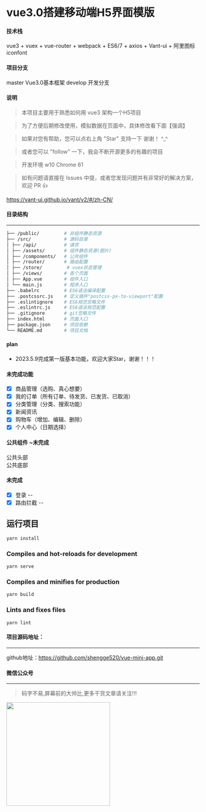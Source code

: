 # vue3.0搭建移动端H5界面模版

#### 技术栈
vue3 + vuex + vue-router + webpack + ES6/7 + axios + Vant-ui + 阿里图标iconfont

#### 项目分支
master Vue3.0基本框架
develop 开发分支

#### 说明

>  本项目主要用于熟悉如何用 vue3 架构一个H5项目

>  为了方便后期修改使用，模拟数据在页面中，具体修改看下面【强调】

>  如果对您有帮助，您可以点右上角 "Star" 支持一下 谢谢！ ^_^

>  或者您可以 "follow" 一下，我会不断开源更多的有趣的项目

>  开发环境 w10  Chrome 61

>  如有问题请直接在 Issues 中提，或者您发现问题并有非常好的解决方案，欢迎 PR 👍

https://vant-ui.github.io/vant/v2/#/zh-CN/


#### 目录结构
------------------------

```bash
├── /public/         # 非组件静态资源
├── /src/            # 源码目录
│ ├── /api/          # 请求
│ ├── /assets/       # 组件静态资源(图片)
│ ├── /components/   # 公共组件
│ ├── /router/       # 路由配置
│ ├── /store/         # vuex状态管理
│ ├── /views/        # 各个页面
│ ├── App.vue        # 组件入口
│ └── main.js        # 程序入口
├── .babelrc         # ES6语法编译配置
├── .postcssrc.js    # 定义插件"postcss-px-to-viewport"配置
├── .eslintignore    # ES6规范忽略文件
├── .eslintrc.js     # ES6语法规范配置
├── .gitignore       # git忽略文件
├── index.html       # 页面入口
├── package.json     # 项目依赖
└── README.md        # 项目文档
```

#### plan
 - 2023.5.9完成第一版基本功能，欢迎大家Star，谢谢！！！

#### 未完成功能
- [x] 商品管理（选购、真心想要） 
- [x] 我的订单（所有订单、待发货、已发货、已取消） 
- [x] 分类管理（分类、搜索功能） 
- [x] 新闻资讯 
- [x] 购物车（增加、编辑、删除） 
- [x] 个人中心（日期选择） 

#### 公共组件 ~未完成
公共头部   
公共底部   

#### 未完成
- [x] 登录 -- 
- [x] 路由拦截 -- 

## 运行项目
```
yarn install
```

### Compiles and hot-reloads for development
```
yarn serve
```

### Compiles and minifies for production
```
yarn build
```

### Lints and fixes files
```
yarn lint
```
#### 项目源码地址：
------------------------
github地址：https://github.com/shengge520/vue-mini-app.git  

#### 微信公众号
------------------------  
> 码字不易,屏幕前的大帅比,更多干货文章请关注!!!
<img src="https://s1.ax1x.com/2023/03/25/ppDCn6P.jpg"  width = "270" height = "270"/>

